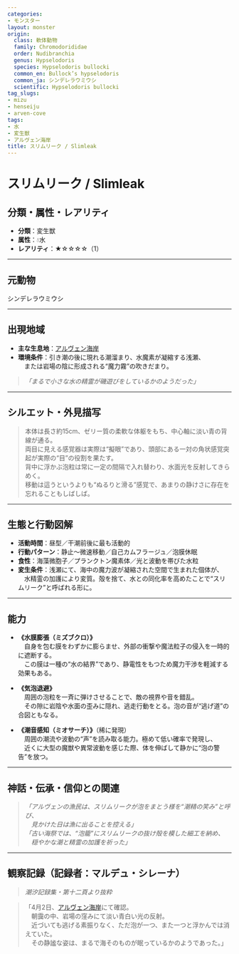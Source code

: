 ```yaml
---
categories:
- モンスター
layout: monster
origin:
  class: 軟体動物
  family: Chromodorididae
  order: Nudibranchia
  genus: Hypselodoris
  species: Hypselodoris bullocki
  common_en: Bullock’s hypselodoris
  common_ja: シンデレラウミウシ
  scientific: Hypselodoris bullocki
tag_slugs:
- mizu
- henseiju
- arven-cove
tags:
- 水
- 変生獣
- アルヴェン海岸
title: スリムリーク / Slimleak
---
```


# スリムリーク / Slimleak

## 分類・属性・レアリティ

* **分類**：変生獣  
* **属性**：💧水  
* **レアリティ**：★☆☆☆☆（1）

---

## 元動物
シンデレラウミウシ

---

## 出現地域

* **主な生息地**：[アルヴェン海岸](../place/arven_cove.md)  
* **環境条件**：引き潮の後に現れる潮溜まり、水魔素が凝縮する浅瀬、  
　または岩場の陰に形成される“魔力霧”の吹きだまり。

> *「まるで小さな水の精霊が磯遊びをしているかのようだった」*

---

## シルエット・外見描写

> 本体は長さ約15cm、ゼリー質の柔軟な体躯をもち、中心軸に淡い青の背線が通る。  
> 両目に見える感覚器は実際は“擬眼”であり、頭部にある一対の角状感覚突起が実際の“目”の役割を果たす。  
> 背中に浮かぶ泡粒は常に一定の間隔で入れ替わり、水面光を反射してきらめく。  
> 移動は這うというよりも“ぬるりと滑る”感覚で、あまりの静けさに存在を忘れることもしばしば。

---

## 生態と行動図解

* **活動時間**：昼型／干潮前後に最も活動的  
* **行動パターン**：静止～微速移動／自己カムフラージュ／泡膜休眠  
* **食性**：海藻微胞子／プランクトン魔素体／光と波動を帯びた水粒  
* **変生条件**：浅瀬にて、海中の魔力波が凝縮された空間で生まれた個体が、  
　水精霊の加護により変質。殻を捨て、水との同化率を高めたことで“スリムリーク”と呼ばれる形に。

---

## 能力

* **《水膜膨張（ミズブクロ）》**  
　自身を包む膜をわずかに膨らませ、外部の衝撃や魔法粒子の侵入を一時的に遮断する。  
　この膜は一種の“水の結界”であり、静電性をもつため魔力干渉を軽減する効果もある。

* **《気泡退避》**  
　周囲の泡粒を一斉に弾けさせることで、敵の視界や音を錯乱。  
　その隙に岩陰や水面の歪みに隠れ、逃走行動をとる。泡の音が“逃げ道”の合図ともなる。

* **《潮音感知（ミオサーチ）》**（稀に発現）  
　周囲の潮流や波動の“声”を読み取る能力。極めて低い確率で発現し、  
　近くに大型の魔獣や異常波動を感じた際、体を伸ばして静かに“泡の警告”を放つ。

---

## 神話・伝承・信仰との関連

> *「アルヴェンの漁民は、スリムリークが泡をまとう様を“潮精の笑み”と呼び、  
　見かけた日は漁に出ることを控える」*  
> *「古い海祭では、“泡籠”にスリムリークの抜け殻を模した細工を納め、  
　穏やかな潮と精霊の加護を祈った」*

---

## 観察記録（記録者：マルデュ・シレーナ）

> *潮汐記録集・第十二頁より抜粋*

> 「4月2日、[アルヴェン海岸](../place/arven_cove.md)にて確認。  
　朝靄の中、岩場の窪みにて淡い青白い光の反射。  
　近づいても逃げる素振りなく、ただ泡が一つ、また一つと浮かんでは消えていた。  
　その静謐な姿は、まるで海そのものが眠っているかのようであった。」